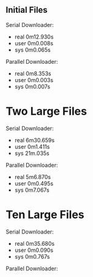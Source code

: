 

## Initial Files

 Serial Downloader:
  
 - real	0m12.930s
 - user	0m0.008s
 - sys	0m0.065s


 Parallel Downloader:
  
- real	0m8.353s
- user	0m0.003s
- sys	0m0.007s

  
 
# Two Large Files
 
 Serial Downloader:
  
 - real	6m30.659s
 - user	0m1.411s
 - sys	21m.035s

  
 Parallel Downloader:
  
 - real	5m6.870s
 - user	0m0.495s
 - sys	0m7.067s

  
 
# Ten Large Files
 
  Serial Downloader:

 - real	0m35.680s
 - user	0m0.090s
 - sys	0m0.767s
  
  Parallel Downloader:

